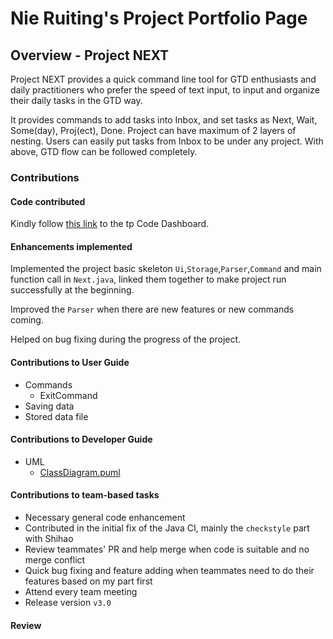 # Nie Ruiting's Project Portfolio Page

## Overview - Project NEXT
Project NEXT provides a quick command line tool for GTD enthusiasts and daily practitioners who prefer the speed of text input,
to input and organize their daily tasks in the GTD way.

It provides commands to add tasks into Inbox, and set tasks as Next, Wait, Some(day), Proj(ect), Done. Project can have maximum of 2 layers of nesting. Users can easily put tasks from Inbox to be under any project. With above, GTD flow can be followed completely.

### Contributions

#### Code contributed
Kindly follow [this link](https://nus-tic4001-ay2122s1.github.io/tp-dashboard/?search=ruiting1&breakdown=true&sort=groupTitle&sortWithin=title&since=2021-09-17&timeframe=commit&mergegroup=&groupSelect=groupByRepos&checkedFileTypes=docs~functional-code~test-code~other) to the tp Code Dashboard.

#### Enhancements implemented
Implemented the project basic skeleton `Ui`,`Storage`,`Parser`,`Command` and main function call in `Next.java`, linked them together to make project run successfully at the beginning.

Improved the `Parser` when there are new features or new commands coming.

Helped on bug fixing during the progress of the project.

#### Contributions to User Guide
- Commands
  - ExitCommand
- Saving data
- Stored data file


#### Contributions to Developer Guide
- UML
    - [ClassDiagram.puml](pic/ClassDiagram.puml)

#### Contributions to team-based tasks
- Necessary general code enhancement
- Contributed in the initial fix of the Java CI, mainly the `checkstyle` part with Shihao
- Review teammates' PR and help merge when code is suitable and no merge conflict
- Quick bug fixing and feature adding when teammates need to do their features based on my part first
- Attend every team meeting
- Release version `v3.0`


#### Review